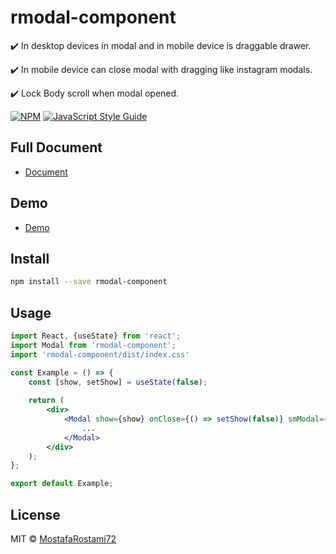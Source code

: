 # rmodal-component

   <p>✔️ In desktop devices in modal and in mobile device is draggable drawer.</p>
   <p>✔️ In mobile device can close modal with dragging like instagram modals.</p>
   <p>✔️ Lock Body scroll when modal opened.</p>
    
    
    
[![NPM](https://img.shields.io/npm/v/rmodal-component.svg)](https://www.npmjs.com/package/rmodal-component) [![JavaScript Style Guide](https://img.shields.io/badge/code_style-standard-brightgreen.svg)](https://standardjs.com)

## Full Document
-   [Document](https://mostafarostami72.github.io/rmodal-component/)
## Demo
-   [Demo](https://mostafarostami72.github.io/rmodal-component/)

## Install

```bash
npm install --save rmodal-component
```

## Usage

```jsx
import React, {useState} from 'react';
import Modal from 'rmodal-component';
import 'rmodal-component/dist/index.css'

const Example = () => {
    const [show, setShow] = useState(false);
    
    return (
        <div>
            <Modal show={show} onClose={() => setShow(false)} smModal={true} lockBodyScroll={true} modalTitle={"modal Title"}>
                ...
            </Modal>
        </div>
    );
};

export default Example;

```

## License

MIT © [MostafaRostami72](https://github.com/MostafaRostami72)
